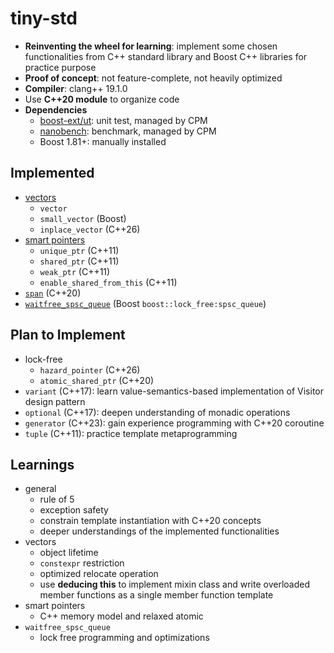 # tiny-std

- __Reinventing the wheel for learning__: implement some chosen functionalities from C++ standard library and Boost C++ libraries for practice purpose
- __Proof of concept__: not feature-complete, not heavily optimized
- __Compiler__: clang++ 19.1.0
- Use __C++20 module__ to organize code
- __Dependencies__
    - [boost-ext/ut](https://github.com/boost-ext/ut): unit test, managed by CPM
    - [nanobench](https://github.com/martinus/nanobench): benchmark, managed by CPM
    - Boost 1.81+: manually installed

## Implemented

- [vectors](./doc/vectors.md)
    - `vector`
    - `small_vector` (Boost)
    - `inplace_vector` (C++26) 
- [smart pointers](./doc/smart_pointers.md)
    - `unique_ptr` (C++11)
    - `shared_ptr` (C++11)
    - `weak_ptr` (C++11)
    - `enable_shared_from_this` (C++11)
- [`span`](./doc/span.md) (C++20)
- [`waitfree_spsc_queue`](./doc/waitfree_spsc_queue.md) (Boost `boost::lock_free:spsc_queue`)

## Plan to Implement

- lock-free
    - `hazard_pointer` (C++26)
    - `atomic_shared_ptr` (C++20)
- `variant` (C++17): learn value-semantics-based implementation of Visitor design pattern
- `optional` (C++17): deepen understanding of monadic operations
- `generator` (C++23): gain experience programming with C++20 coroutine
- `tuple` (C++11): practice template metaprogramming

## Learnings

- general
    - rule of 5
    - exception safety
    - constrain template instantiation with C++20 concepts
    - deeper understandings of the implemented functionalities
- vectors
    - object lifetime
    - `constexpr` restriction
    - optimized relocate operation
    - use __deducing this__ to implement mixin class and write overloaded member functions as a single member function template
- smart pointers
    - C++ memory model and relaxed atomic
- `waitfree_spsc_queue`
    - lock free programming and optimizations